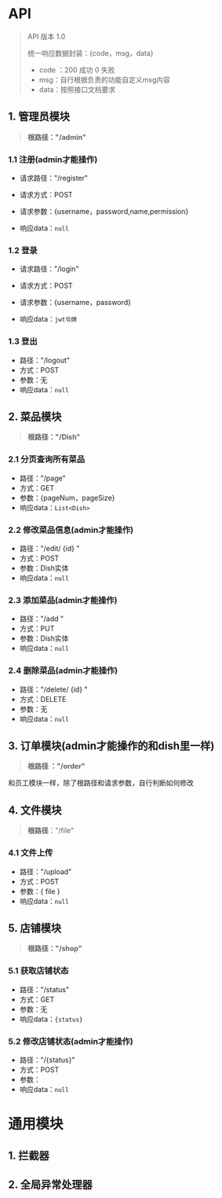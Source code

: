# API

> API 版本 1.0
>
> 
>
> 统一响应数据封装：{code，msg，data}
>
> - code ：200 成功     0 失败
> - msg：自行根据负责的功能自定义msg内容
> - data：按照接口文档要求



## 1. 管理员模块

> **根路径："/admin"**

### 1.1 注册(admin才能操作)

- 请求路径："/register"

- 请求方式：POST

- 请求参数：{username，password,name,permission}

- 响应data：`null`

### 1.2 登录

- 请求路径："/login"

- 请求方式：POST

- 请求参数：{username，password}

- 响应data：`jwt令牌`



### 1.3 登出

- 路径："/logout"
- 方式：POST
- 参数：无
- 响应data：`null`





## 2. 菜品模块

> **根路径："/Dish"**

### 2.1 分页查询所有菜品

- 路径："/page"
- 方式：GET
- 参数：{pageNum，pageSize}
- 响应data：`List<Dish>`



### 2.2 修改菜品信息(admin才能操作)

- 路径："/edit/ {id} "
- 方式：POST
- 参数：Dish实体
- 响应data：`null`



### 2.3 添加菜品(admin才能操作)

- 路径："/add "
- 方式：PUT
- 参数：Dish实体
- 响应data：`null`



### 2.4 删除菜品(admin才能操作)

- 路径："/delete/ {id} "
- 方式：DELETE
- 参数：无
- 响应data：`null`



## 3. 订单模块(admin才能操作的和dish里一样)

> **根路径 ："/order"**



和员工模块一样，除了根路径和请求参数，自行判断如何修改





## 4. 文件模块

> **根路径**："/file"

### 4.1 文件上传

- 路径："/upload"
- 方式：POST
- 参数：{ file }
- 响应data：`null`



## 5. 店铺模块

> **根路径："/shop"**



### 5.1 获取店铺状态

- 路径："/status"
- 方式：GET
- 参数：无
- 响应data：`{status}`



### 5.2 修改店铺状态(admin才能操作)

- 路径："/{status}"
- 方式：POST
- 参数： 
- 响应data：`null`













# 通用模块

## 1. 拦截器



## 2. 全局异常处理器

